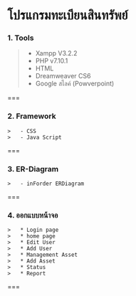 # โปรแกรมทะเบียนสินทรัพย์
### 1. Tools

> - Xampp V3.2.2
> - PHP v7.10.1
> - HTML
> - Dreamweaver CS6
> - Google สไลค์ (Powverpoint)

===
### 2. Framework
```
>	- CSS
>	- Java Script
```
===
### 3. ER-Diagram
```
>	- inForder ERDiagram

```
===
### 4. ออกแบบหน้าจอ
```
>	* Login page
>	* home page
>	* Edit User
>	* Add User
>	* Management Asset
>	* Add Asset
>	* Status
>	* Report
```
===
